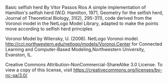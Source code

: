 Basic selfish herd
By Vitor Passos Rios
A simple implementation of Hamilton's selfish herd (W.D. Hamilton, 1971, Geometry for the selfish herd, Journal of Theoretical Biology, 31(2), 295-311), code derived from the Voronoi model in the NetLogo Model Library, adapted to make the points move according to selfish herd principles

Voronoi Model by Wilensky, U. (2006). NetLogo Voronoi model. http://ccl.northwestern.edu/netlogo/models/Voronoi.Center for Connected Learning and Computer-Based Modeling,Northwestern University, Evanston, IL.

Creative Commons Attribution-NonCommercial-ShareAlike 3.0 License. To view a copy of this license, visit https://creativecommons.org/licenses/by-nc-sa/3.0/
